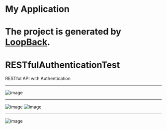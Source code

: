 # My Application

The project is generated by [LoopBack](http://loopback.io).
=======
# RESTfulAuthenticationTest
RESTful API with Authentication
***
![image](https://user-images.githubusercontent.com/19554935/48203759-521a6200-e336-11e8-8aed-2860f5eea4e1.png)
***
![image](https://user-images.githubusercontent.com/19554935/48204989-45e3d400-e339-11e8-84c9-7e7c6ef251db.png)
![image](https://user-images.githubusercontent.com/19554935/48204946-1b921680-e339-11e8-9c5f-cc97cfa22c38.png)
***
![image](https://user-images.githubusercontent.com/19554935/48205115-99562200-e339-11e8-9987-5908465f36d9.png)
